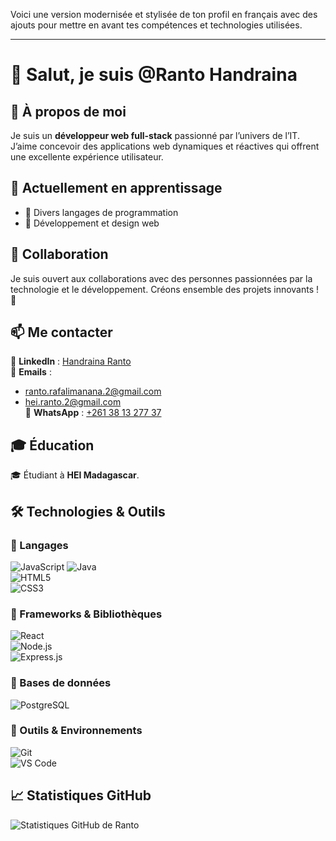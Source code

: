 Voici une version modernisée et stylisée de ton profil en français avec des ajouts pour mettre en avant tes compétences et technologies utilisées.  

---

# 👋 Salut, je suis **@Ranto Handraina**  

## 👀 À propos de moi  
Je suis un **développeur web full-stack** passionné par l’univers de l’IT. J’aime concevoir des applications web dynamiques et réactives qui offrent une excellente expérience utilisateur.  

## 🌱 Actuellement en apprentissage  
- 🔹 Divers langages de programmation  
- 🔹 Développement et design web  

## 🤝 Collaboration  
Je suis ouvert aux collaborations avec des personnes passionnées par la technologie et le développement. Créons ensemble des projets innovants ! 🚀  

## 📫 Me contacter  
📌 **LinkedIn** : [Handraina Ranto](https://www.linkedin.com/in/handraina-ranto)  
📧 **Emails** :  
  - [ranto.rafalimanana.2@gmail.com](mailto:ranto.rafalimanana.2@gmail.com)  
  - [hei.ranto.2@gmail.com](mailto:hei.ranto.2@gmail.com)  
📱 **WhatsApp** : [+261 38 13 277 37](https://wa.me/261381327737)  

## 🎓 Éducation  
🎓 Étudiant à **HEI Madagascar**.  

## 🛠️ Technologies & Outils  
### 🔹 Langages  
![JavaScript](https://img.shields.io/badge/JavaScript-F7DF1E?style=for-the-badge&logo=javascript&logoColor=black)
![Java](https://img.shields.io/badge/Java-ED8B00?style=for-the-badge&logo=java&logoColor=white)  
![HTML5](https://img.shields.io/badge/HTML5-E34F26?style=for-the-badge&logo=html5&logoColor=white)  
![CSS3](https://img.shields.io/badge/CSS3-1572B6?style=for-the-badge&logo=css3&logoColor=white)  

### 🔹 Frameworks & Bibliothèques  
![React](https://img.shields.io/badge/React-61DAFB?style=for-the-badge&logo=react&logoColor=black)  
![Node.js](https://img.shields.io/badge/Node.js-339933?style=for-the-badge&logo=node.js&logoColor=white)  
![Express.js](https://img.shields.io/badge/Express.js-000000?style=for-the-badge&logo=express&logoColor=white)  

### 🔹 Bases de données  
![PostgreSQL](https://img.shields.io/badge/PostgreSQL-316192?style=for-the-badge&logo=postgresql&logoColor=white)  

### 🔹 Outils & Environnements  
![Git](https://img.shields.io/badge/Git-F05032?style=for-the-badge&logo=git&logoColor=white)  
![VS Code](https://img.shields.io/badge/VS%20Code-007ACC?style=for-the-badge&logo=visual-studio-code&logoColor=white)  

## 📈 Statistiques GitHub  
![Statistiques GitHub de Ranto](https://github-readme-stats.vercel.app/api?username=Ranto-creat&show_icons=true&theme=radical) 

